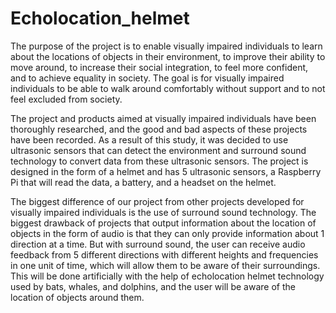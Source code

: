 # Echolocation_helmet

The purpose of the project is to enable visually impaired individuals to learn about the locations of objects in their environment, to improve their ability to move around, to increase their social integration, to feel more confident, and to achieve equality in society. The goal is for visually impaired individuals to be able to walk around comfortably without support and to not feel excluded from society.

The project and products aimed at visually impaired individuals have been thoroughly researched, and the good and bad aspects of these projects have been recorded. As a result of this study, it was decided to use ultrasonic sensors that can detect the environment and surround sound technology to convert data from these ultrasonic sensors. The project is designed in the form of a helmet and has 5 ultrasonic sensors, a Raspberry Pi that will read the data, a battery, and a headset on the helmet.

The biggest difference of our project from other projects developed for visually impaired individuals is the use of surround sound technology. The biggest drawback of projects that output information about the location of objects in the form of audio is that they can only provide information about 1 direction at a time. But with surround sound, the user can receive audio feedback from 5 different directions with different heights and frequencies in one unit of time, which will allow them to be aware of their surroundings. This will be done artificially with the help of echolocation helmet technology used by bats, whales, and dolphins, and the user will be aware of the location of objects around them.
